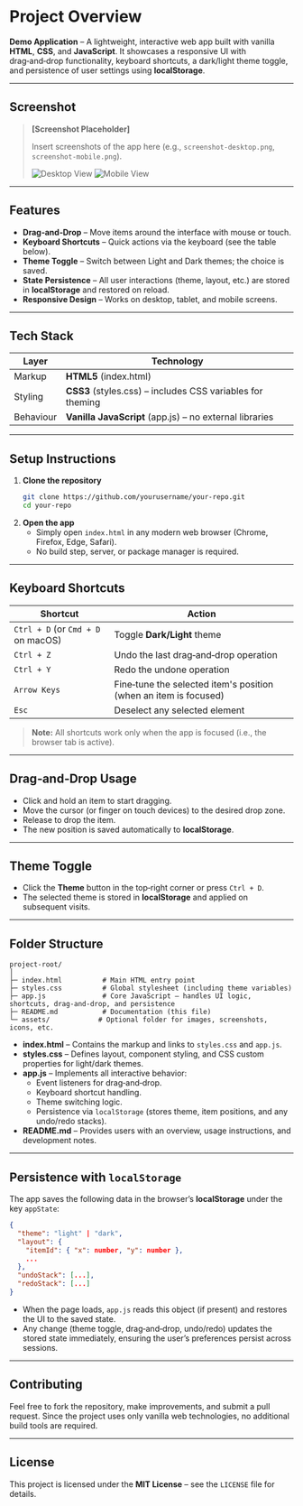 # Project Overview

**Demo Application** – A lightweight, interactive web app built with vanilla **HTML**, **CSS**, and **JavaScript**. It showcases a responsive UI with drag‑and‑drop functionality, keyboard shortcuts, a dark/light theme toggle, and persistence of user settings using **localStorage**.

---

## Screenshot

> **[Screenshot Placeholder]**
>
> Insert screenshots of the app here (e.g., `screenshot-desktop.png`, `screenshot-mobile.png`).
>
> ![Desktop View](path/to/desktop-screenshot.png)
> ![Mobile View](path/to/mobile-screenshot.png)
>
---

## Features

- **Drag‑and‑Drop** – Move items around the interface with mouse or touch.
- **Keyboard Shortcuts** – Quick actions via the keyboard (see the table below).
- **Theme Toggle** – Switch between Light and Dark themes; the choice is saved.
- **State Persistence** – All user interactions (theme, layout, etc.) are stored in **localStorage** and restored on reload.
- **Responsive Design** – Works on desktop, tablet, and mobile screens.

---

## Tech Stack

| Layer | Technology |
|-------|------------|
| Markup | **HTML5** (index.html) |
| Styling | **CSS3** (styles.css) – includes CSS variables for theming |
| Behaviour | **Vanilla JavaScript** (app.js) – no external libraries |

---

## Setup Instructions

1. **Clone the repository**
   ```bash
   git clone https://github.com/yourusername/your-repo.git
   cd your-repo
   ```
2. **Open the app**
   - Simply open `index.html` in any modern web browser (Chrome, Firefox, Edge, Safari).
   - No build step, server, or package manager is required.

---

## Keyboard Shortcuts

| Shortcut | Action |
|----------|--------|
| `Ctrl + D` (or `Cmd + D` on macOS) | Toggle **Dark/Light** theme |
| `Ctrl + Z` | Undo the last drag‑and‑drop operation |
| `Ctrl + Y` | Redo the undone operation |
| `Arrow Keys` | Fine‑tune the selected item's position (when an item is focused) |
| `Esc` | Deselect any selected element |

> **Note:** All shortcuts work only when the app is focused (i.e., the browser tab is active).

---

## Drag‑and‑Drop Usage

- Click and hold an item to start dragging.
- Move the cursor (or finger on touch devices) to the desired drop zone.
- Release to drop the item.
- The new position is saved automatically to **localStorage**.

---

## Theme Toggle

- Click the **Theme** button in the top‑right corner or press `Ctrl + D`.
- The selected theme is stored in **localStorage** and applied on subsequent visits.

---

## Folder Structure

```
project-root/
│
├─ index.html          # Main HTML entry point
├─ styles.css          # Global stylesheet (including theme variables)
├─ app.js              # Core JavaScript – handles UI logic, shortcuts, drag‑and‑drop, and persistence
├─ README.md           # Documentation (this file)
└─ assets/            # Optional folder for images, screenshots, icons, etc.
```

- **index.html** – Contains the markup and links to `styles.css` and `app.js`.
- **styles.css** – Defines layout, component styling, and CSS custom properties for light/dark themes.
- **app.js** – Implements all interactive behavior:
  - Event listeners for drag‑and‑drop.
  - Keyboard shortcut handling.
  - Theme switching logic.
  - Persistence via `localStorage` (stores theme, item positions, and any undo/redo stacks).
- **README.md** – Provides users with an overview, usage instructions, and development notes.

---

## Persistence with `localStorage`

The app saves the following data in the browser’s **localStorage** under the key `appState`:

```json
{
  "theme": "light" | "dark",
  "layout": {
    "itemId": { "x": number, "y": number },
    ...
  },
  "undoStack": [...],
  "redoStack": [...]
}
```

- When the page loads, `app.js` reads this object (if present) and restores the UI to the saved state.
- Any change (theme toggle, drag‑and‑drop, undo/redo) updates the stored state immediately, ensuring the user’s preferences persist across sessions.

---

## Contributing

Feel free to fork the repository, make improvements, and submit a pull request. Since the project uses only vanilla web technologies, no additional build tools are required.

---

## License

This project is licensed under the **MIT License** – see the `LICENSE` file for details.
